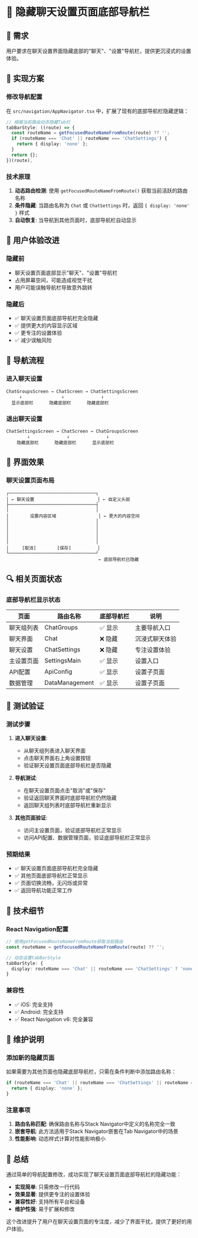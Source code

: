 # 🚫 隐藏聊天设置页面底部导航栏

## 🎯 需求

用户要求在聊天设置界面隐藏底部的"聊天"、"设置"导航栏，提供更沉浸式的设置体验。

## 🔧 实现方案

### 修改导航配置

在 `src/navigation/AppNavigator.tsx` 中，扩展了现有的底部导航栏隐藏逻辑：

```typescript
// 根据当前路由动态隐藏Tab栏
tabBarStyle: ((route) => {
  const routeName = getFocusedRouteNameFromRoute(route) ?? '';
  if (routeName === 'Chat' || routeName === 'ChatSettings') {
    return { display: 'none' };
  }
  return {};
})(route),
```

### 技术原理

1. **动态路由检测**: 使用 `getFocusedRouteNameFromRoute()` 获取当前活跃的路由名称
2. **条件隐藏**: 当路由名称为 `Chat` 或 `ChatSettings` 时，返回 `{ display: 'none' }` 样式
3. **自动恢复**: 当导航到其他页面时，底部导航栏自动显示

## 📱 用户体验改进

### 隐藏前
- 聊天设置页面底部显示"聊天"、"设置"导航栏
- 占用屏幕空间，可能造成视觉干扰
- 用户可能误触导航栏导致意外跳转

### 隐藏后
- ✅ 聊天设置页面底部导航栏完全隐藏
- ✅ 提供更大的内容显示区域
- ✅ 更专注的设置体验
- ✅ 减少误触风险

## 🔄 导航流程

### 进入聊天设置
```
ChatGroupsScreen → ChatScreen → ChatSettingsScreen
     ↓               ↓              ↓
  显示底部栏      隐藏底部栏      隐藏底部栏
```

### 退出聊天设置
```
ChatSettingsScreen → ChatScreen → ChatGroupsScreen
        ↓              ↓              ↓
    隐藏底部栏      隐藏底部栏      显示底部栏
```

## 🎨 界面效果

### 聊天设置页面布局
```
┌─────────────────────────────────┐
│ ← 聊天设置                        │ ← 自定义头部
├─────────────────────────────────┤
│                                 │
│        设置内容区域                │ ← 更大的内容空间
│                                 │
│                                 │
│                                 │
│                                 │
│                                 │
│     [取消]        [保存]          │
└─────────────────────────────────┘
                                   ← 底部导航栏已隐藏
```

## 🔍 相关页面状态

### 底部导航栏显示状态
| 页面 | 路由名称 | 底部导航栏 | 说明 |
|------|----------|------------|------|
| 聊天组列表 | ChatGroups | ✅ 显示 | 主要导航入口 |
| 聊天界面 | Chat | ❌ 隐藏 | 沉浸式聊天体验 |
| 聊天设置 | ChatSettings | ❌ 隐藏 | 专注设置体验 |
| 主设置页面 | SettingsMain | ✅ 显示 | 设置入口 |
| API配置 | ApiConfig | ✅ 显示 | 设置子页面 |
| 数据管理 | DataManagement | ✅ 显示 | 设置子页面 |

## 🧪 测试验证

### 测试步骤
1. **进入聊天设置**:
   - 从聊天组列表进入聊天界面
   - 点击聊天界面右上角设置按钮
   - 验证聊天设置页面底部导航栏是否隐藏

2. **导航测试**:
   - 在聊天设置页面点击"取消"或"保存"
   - 验证返回聊天界面时底部导航栏仍然隐藏
   - 返回聊天组列表时底部导航栏重新显示

3. **其他页面验证**:
   - 访问主设置页面，验证底部导航栏正常显示
   - 访问API配置、数据管理页面，验证底部导航栏正常显示

### 预期结果
- ✅ 聊天设置页面底部导航栏完全隐藏
- ✅ 其他页面底部导航栏正常显示
- ✅ 页面切换流畅，无闪烁或异常
- ✅ 返回导航功能正常工作

## 🔧 技术细节

### React Navigation配置
```typescript
// 使用getFocusedRouteNameFromRoute获取当前路由
const routeName = getFocusedRouteNameFromRoute(route) ?? '';

// 动态设置tabBarStyle
tabBarStyle: {
  display: routeName === 'Chat' || routeName === 'ChatSettings' ? 'none' : 'flex'
}
```

### 兼容性
- ✅ iOS: 完全支持
- ✅ Android: 完全支持
- ✅ React Navigation v6: 完全兼容

## 📝 维护说明

### 添加新的隐藏页面
如果需要为其他页面也隐藏底部导航栏，只需在条件判断中添加路由名称：

```typescript
if (routeName === 'Chat' || routeName === 'ChatSettings' || routeName === 'NewPage') {
  return { display: 'none' };
}
```

### 注意事项
1. **路由名称匹配**: 确保路由名称与Stack Navigator中定义的名称完全一致
2. **嵌套导航**: 此方法适用于Stack Navigator嵌套在Tab Navigator中的场景
3. **性能影响**: 动态样式计算对性能影响极小

## 🎉 总结

通过简单的导航配置修改，成功实现了聊天设置页面底部导航栏的隐藏功能：

- **实现简单**: 只需修改一行代码
- **效果显著**: 提供更专注的设置体验
- **兼容性好**: 支持所有平台和设备
- **维护性强**: 易于扩展和修改

这个改进提升了用户在聊天设置页面的专注度，减少了界面干扰，提供了更好的用户体验。
